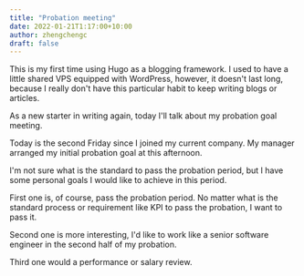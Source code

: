 ```yaml
---
title: "Probation meeting"
date: 2022-01-21T1:17:00+10:00
author: zhengchengc
draft: false
---
```


This is my first time using Hugo as a blogging framework. I used to have a little shared VPS equipped with WordPress, however, it doesn't last long, because I really don't have this particular habit to keep writing blogs or articles.

As a new starter in writing again, today I'll talk about my probation goal meeting.

Today is the second Friday since I joined my current company. My manager arranged my initial probation goal at this afternoon.

I'm not sure what is the standard to pass the probation period, but I have some personal goals I would like to achieve in this period.

First one is, of course, pass the probation period. No matter what is the standard process or requirement like KPI to pass the probation, I want to pass it.

Second one is more interesting, I'd like to work like a senior software engineer in the second half of my probation.

Third one would a performance or salary review.